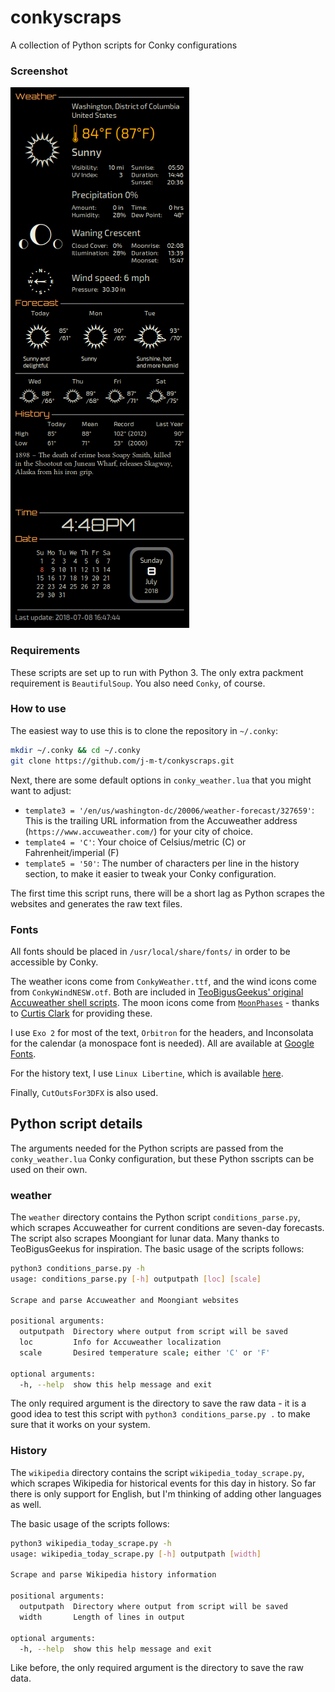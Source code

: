 # conkyscraps
A collection of Python scripts for Conky configurations

### Screenshot
[![screenshot](https://github.com/j-m-t/conkyscraps/blob/master/img/conky_weather.png)](https://github.com/j-m-t/conkyscraps/blob/master/img/conky_weather.png)

### Requirements
These scripts are set up to run with Python 3. The only extra packment requirement is ```BeautifulSoup```.  You also need ```Conky```, of course.

### How to use
The easiest way to use this is to clone the repository in `~/.conky`:

```bash
mkdir ~/.conky && cd ~/.conky
git clone https://github.com/j-m-t/conkyscraps.git
```

Next, there are some default options in `conky_weather.lua` that you might want to adjust:

* `template3 = '/en/us/washington-dc/20006/weather-forecast/327659'`: This is the trailing URL information from the Accuweather address (`https://www.accuweather.com/`) for your city of choice.
* `template4 = 'C'`: Your choice of Celsius/metric (C) or Fahrenheit/imperial (F)
* `template5 = '50'`: The number of characters per line in the history section, to make it easier to tweak your Conky configuration.

The first time this script runs, there will be a short lag as Python scrapes the websites and generates the raw text files.

### Fonts
All fonts should be placed in `/usr/local/share/fonts/` in order to be accessible by Conky.

The weather icons come from `ConkyWeather.ttf`, and the wind icons come from `ConkyWindNESW.otf`.  Both are included in [TeoBigusGeekus' original Accuweather shell scripts](http://bit.ly/1_11-11-17). The moon icons come from [`MoonPhases`](https://www.dafont.com/moon-phases.font) - thanks to [Curtis Clark](https://www.cpp.edu/~jcclark/) for providing these.

I use `Exo 2` for most of the text, `Orbitron` for the headers, and Inconsolata for the calendar (a monospace font is needed).  All are available at [Google Fonts](https://fonts.google.com/?selection.family=Exo+2|Inconsolata|Orbitron).

For the history text, I use `Linux Libertine`, which is available [here](http://libertine-fonts.org/download/).

Finally, `CutOutsFor3DFX` is also used.

## Python script details

The arguments needed for the Python scripts are passed from the `conky_weather.lua` Conky configuration, but these Python sscripts can be used on their own.

### weather
The `weather` directory contains the Python script `conditions_parse.py`, which scrapes Accuweather for current conditions are seven-day forecasts.  The script also scrapes Moongiant for lunar data.  Many thanks to TeoBigusGeekus for inspiration.  The basic usage of the scripts follows:
```bash
python3 conditions_parse.py -h
usage: conditions_parse.py [-h] outputpath [loc] [scale]

Scrape and parse Accuweather and Moongiant websites

positional arguments:
  outputpath  Directory where output from script will be saved
  loc         Info for Accuweather localization
  scale       Desired temperature scale; either 'C' or 'F'

optional arguments:
  -h, --help  show this help message and exit
```
The only required argument is the directory to save the raw data - it is a good idea to test this script with `python3 conditions_parse.py .` to make sure that it works on your system.

### History
The `wikipedia` directory contains the script `wikipedia_today_scrape.py`, which scrapes Wikipedia for historical events for this day in history.  So far there is only support for English, but I'm thinking of adding other languages as well.

The basic usage of the scripts follows:
```bash
python3 wikipedia_today_scrape.py -h
usage: wikipedia_today_scrape.py [-h] outputpath [width]

Scrape and parse Wikipedia history information

positional arguments:
  outputpath  Directory where output from script will be saved
  width       Length of lines in output

optional arguments:
  -h, --help  show this help message and exit
```
Like before, the only required argument is the directory to save the raw data.

